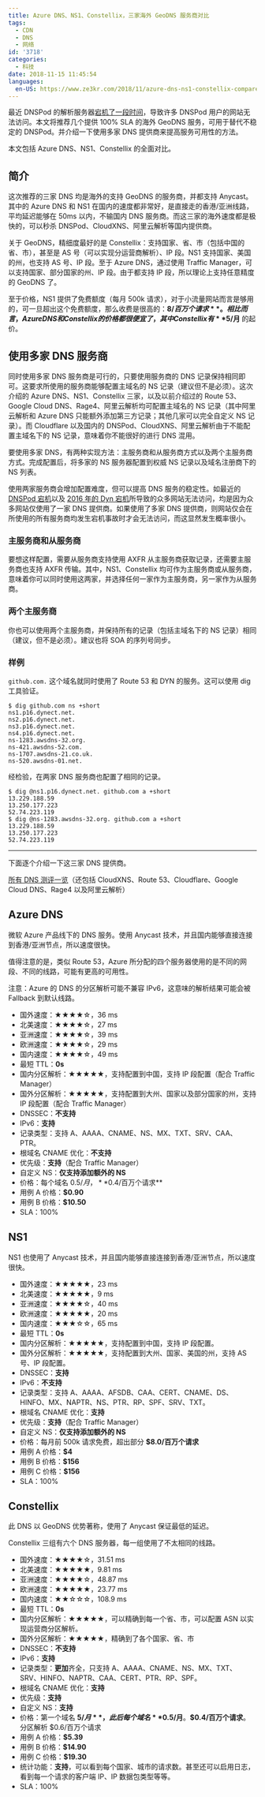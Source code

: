 ```yaml
---
title: Azure DNS、NS1、Constellix，三家海外 GeoDNS 服务商对比
tags:
  - CDN
  - DNS
  - 网络
id: '3718'
categories:
  - 科技
date: 2018-11-15 11:45:54
languages:
  en-US: https://www.ze3kr.com/2018/11/azure-dns-ns1-constellix-compare/
---
```


最近 DNSPod 的解析服务器[宕机了一段时间](https://www.ithome.com/0/394/009.htm)，导致许多 DNSPod 用户的网站无法访问。本文将推荐几个提供 100% SLA 的海外 GeoDNS 服务，可用于替代不稳定的 DNSPod。并介绍一下使用多家 DNS 提供商来提高服务可用性的方法。

本文包括 Azure DNS、NS1、Constellix 的全面对比。
<!-- more -->

## 简介

这次推荐的三家 DNS 均是海外的支持 GeoDNS 的服务商，并都支持 Anycast。其中的 Azure DNS 和 NS1 在国内的速度都非常好，是直接走的香港/亚洲线路，平均延迟能够在 50ms 以内，不输国内 DNS 服务商。而这三家的海外速度都是极快的，可以秒杀 DNSPod、CloudXNS、阿里云解析等国内提供商。

关于 GeoDNS，精细度最好的是 Constellix：支持国家、省、市（包括中国的省、市），甚至是 AS 号（可以实现分运营商解析）、IP 段。NS1 支持国家、美国的州，也支持 AS 号、IP 段。至于 Azure DNS，通过使用 Traffic Manager，可以支持国家、部分国家的州、IP 段。由于都支持 IP 段，所以理论上支持任意精度的 GeoDNS 了。

至于价格，NS1 提供了免费额度（每月 500k 请求），对于小流量网站而言是够用的，可一旦超出这个免费额度，那么收费是很高的：**$8/百万个请求**。相比而言，Azure DNS 和 Constellix 的价格都很便宜了，其中 Constellix 有 **$5/月** 的起价。

## 使用多家 DNS 服务商

同时使用多家 DNS 服务商是可行的，只要使用服务商的 DNS 记录保持相同即可。这要求所使用的服务商能够配置主域名的 NS 记录（建议但不是必须）。这次介绍的 Azure DNS、NS1、Constellix 三家，以及以前介绍过的 Route 53、Google Cloud DNS、Rage4、阿里云解析均可配置主域名的 NS 记录（其中阿里云解析和 Azure DNS 只能额外添加第三方记录；其他几家可以完全自定义 NS 记录）。而 Cloudflare 以及国内的 DNSPod、CloudXNS、阿里云解析由于不能配置主域名下的 NS 记录，意味着你不能很好的进行 DNS 混用。

要使用多家 DNS，有两种实现方法：主服务商和从服务商方式以及两个主服务商方式。完成配置后，将多家的 NS 服务器配置到权威 NS 记录以及域名注册商下的 NS 列表。

使用两家服务商会增加配置难度，但可以提高 DNS 服务的稳定性。如最近的 [DNSPod 宕机](https://www.ithome.com/0/394/009.htm)以及 [2016 年的 Dyn 宕机](https://en.wikipedia.org/wiki/2016_Dyn_cyberattack)所导致的众多网站无法访问，均是因为众多网站仅使用了一家 DNS 提供商。如果使用了多家 DNS 提供商，则网站仅会在所使用的所有服务商均发生宕机事故时才会无法访问，而这显然发生概率很小。

### 主服务商和从服务商

要想这样配置，需要从服务商支持使用 AXFR 从主服务商获取记录，还需要主服务商也支持 AXFR 传输。其中，NS1、Constellix 均可作为主服务商或从服务商，意味着你可以同时使用这两家，并选择任何一家作为主服务商，另一家作为从服务商。

### 两个主服务商

你也可以使用两个主服务商，并保持所有的记录（包括主域名下的 NS 记录）相同（建议，但不是必须）。建议也将 SOA 的序列号同步。

### 样例

`github.com.` 这个域名就同时使用了 Route 53 和 DYN 的服务。这可以使用 dig 工具验证。

```
$ dig github.com ns +short  
ns1.p16.dynect.net.  
ns2.p16.dynect.net.  
ns3.p16.dynect.net.  
ns4.p16.dynect.net.  
ns-1283.awsdns-32.org.  
ns-421.awsdns-52.com.  
ns-1707.awsdns-21.co.uk.  
ns-520.awsdns-01.net.
```

经检验，在两家 DNS 服务商也配置了相同的记录。

```
$ dig @ns1.p16.dynect.net. github.com a +short  
13.229.188.59  
13.250.177.223  
52.74.223.119  
$ dig @ns-1283.awsdns-32.org. github.com a +short  
13.229.188.59  
13.250.177.223  
52.74.223.119  
```

* * *

下面逐个介绍一下这三家 DNS 提供商。

[所有 DNS 测评一览](https://wiki.tloxygen.com/DNS_提供商)（还包括 CloudXNS、Route 53、Cloudflare、Google Cloud DNS、Rage4 以及阿里云解析）

## Azure DNS

微软 Azure 产品线下的 DNS 服务。使用 Anycast 技术，并且国内能够直接连接到香港/亚洲节点，所以速度很快。

值得注意的是，类似 Route 53，Azure 所分配的四个服务器使用的是不同的网段、不同的线路，可能有更高的可用性。

注意：Azure 的 DNS 的分区解析可能不兼容 IPv6，这意味的解析结果可能会被 Fallback 到默认线路。

*   国外速度：★★★★☆，36 ms
*   北美速度：★★★★☆，27 ms
*   亚洲速度：★★★★☆，39 ms
*   欧洲速度：★★★★☆，29 ms
*   国内速度：★★★★☆，49 ms
*   最短 TTL：**0s**
*   国内分区解析：★★★★★，支持配置到中国，支持 IP 段配置（配合 Traffic Manager）
*   国外分区解析：★★★★★，支持配置到大州、国家以及部分国家的州，支持 IP 段配置（配合 Traffic Manager）
*   DNSSEC：**不支持**
*   IPv6：**支持**
*   记录类型：支持 A、AAAA、CNAME、NS、MX、TXT、SRV、CAA、PTR。
*   根域名 CNAME 优化：**不支持**
*   优先级：**支持**（配合 Traffic Manager）
*   自定义 NS：**仅支持添加额外的 NS**
*   价格：每个域名 $0.5/月，**$0.4/百万个请求**
*   用例 A 价格：**$0.90**
*   用例 B 价格：**$10.50**
*   SLA：100%

## NS1

NS1 也使用了 Anycast 技术，并且国内能够直接连接到香港/亚洲节点，所以速度很快。

*   国外速度：★★★★★，23 ms
*   北美速度：★★★★★，9 ms
*   亚洲速度：★★★★☆，40 ms
*   欧洲速度：★★★★★，20 ms
*   国内速度：★★★☆☆，65 ms
*   最短 TTL：**0s**
*   国内分区解析：★★★★★，支持配置到中国，支持 IP 段配置。
*   国外分区解析：★★★★★，支持配置到大州、国家、美国的州，支持 AS 号、IP 段配置。
*   DNSSEC：**支持**
*   IPv6：**不支持**
*   记录类型：支持 A、AAAA、AFSDB、CAA、CERT、CNAME、DS、HINFO、MX、NAPTR、NS、PTR、RP、SPF、SRV、TXT。
*   根域名 CNAME 优化：**支持**
*   优先级：**支持**（配合 Traffic Manager）
*   自定义 NS：**仅支持添加额外的 NS**
*   价格：每月前 500k 请求免费，超出部分 **$8.0/百万个请求**
*   用例 A 价格：**$4**
*   用例 B 价格：**$156**
*   用例 C 价格：**$156**
*   SLA：100%

## Constellix

此 DNS 以 GeoDNS 优势著称，使用了 Anycast 保证最低的延迟。

Constellix 三组有六个 DNS 服务器，每一组使用了不太相同的线路。

*   国外速度：★★★★☆，31.51 ms
*   北美速度：★★★★★，9.81 ms
*   亚洲速度：★★★★☆，48.87 ms
*   欧洲速度：★★★★★，23.77 ms
*   国内速度：★★☆☆☆，108.9 ms
*   最短 TTL：**0s**
*   国内分区解析：★★★★★，可以精确到每一个省、市，可以配置 ASN 以实现运营商分区解析。
*   国外分区解析：★★★★★，精确到了各个国家、省、市
*   DNSSEC：**不支持**
*   IPv6：**支持**
*   记录类型：**更加**齐全，只支持 A、AAAA、CNAME、NS、MX、TXT、SRV、HINFO、NAPTR、CAA、CERT、PTR、RP、SPF。
*   根域名 CNAME 优化：**支持**
*   优先级：**支持**
*   自定义 NS：**支持**
*   价格：第一个域名 **$5/月**，此后每个域名 **$0.5/月**。**$0.4/百万个请求**。分区解析 $0.6/百万个请求
*   用例 A 价格：**$5.39**
*   用例 B 价格：**$14.90**
*   用例 C 价格：**$19.30**
*   统计功能：**支持**，可以看到每个国家、城市的请求数。甚至还可以启用日志，看到每一个请求的客户端 IP、IP 数据包类型等等。
*   SLA：100%
